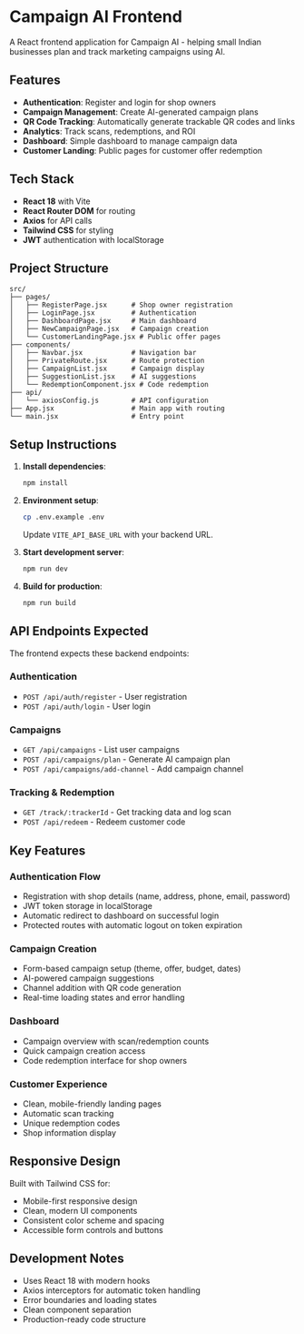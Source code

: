 # Campaign AI Frontend

A React frontend application for Campaign AI - helping small Indian businesses plan and track marketing campaigns using AI.

## Features

- **Authentication**: Register and login for shop owners
- **Campaign Management**: Create AI-generated campaign plans
- **QR Code Tracking**: Automatically generate trackable QR codes and links
- **Analytics**: Track scans, redemptions, and ROI
- **Dashboard**: Simple dashboard to manage campaign data
- **Customer Landing**: Public pages for customer offer redemption

## Tech Stack

- **React 18** with Vite
- **React Router DOM** for routing
- **Axios** for API calls
- **Tailwind CSS** for styling
- **JWT** authentication with localStorage

## Project Structure

```
src/
├── pages/
│   ├── RegisterPage.jsx      # Shop owner registration
│   ├── LoginPage.jsx         # Authentication
│   ├── DashboardPage.jsx     # Main dashboard
│   ├── NewCampaignPage.jsx   # Campaign creation
│   └── CustomerLandingPage.jsx # Public offer pages
├── components/
│   ├── Navbar.jsx            # Navigation bar
│   ├── PrivateRoute.jsx      # Route protection
│   ├── CampaignList.jsx      # Campaign display
│   ├── SuggestionList.jsx    # AI suggestions
│   └── RedemptionComponent.jsx # Code redemption
├── api/
│   └── axiosConfig.js        # API configuration
├── App.jsx                   # Main app with routing
└── main.jsx                  # Entry point
```

## Setup Instructions

1. **Install dependencies**:
   ```bash
   npm install
   ```

2. **Environment setup**:
   ```bash
   cp .env.example .env
   ```
   Update `VITE_API_BASE_URL` with your backend URL.

3. **Start development server**:
   ```bash
   npm run dev
   ```

4. **Build for production**:
   ```bash
   npm run build
   ```

## API Endpoints Expected

The frontend expects these backend endpoints:

### Authentication
- `POST /api/auth/register` - User registration
- `POST /api/auth/login` - User login

### Campaigns
- `GET /api/campaigns` - List user campaigns
- `POST /api/campaigns/plan` - Generate AI campaign plan
- `POST /api/campaigns/add-channel` - Add campaign channel

### Tracking & Redemption
- `GET /track/:trackerId` - Get tracking data and log scan
- `POST /api/redeem` - Redeem customer code

## Key Features

### Authentication Flow
- Registration with shop details (name, address, phone, email, password)
- JWT token storage in localStorage
- Automatic redirect to dashboard on successful login
- Protected routes with automatic logout on token expiration

### Campaign Creation
- Form-based campaign setup (theme, offer, budget, dates)
- AI-powered campaign suggestions
- Channel addition with QR code generation
- Real-time loading states and error handling

### Dashboard
- Campaign overview with scan/redemption counts
- Quick campaign creation access
- Code redemption interface for shop owners

### Customer Experience
- Clean, mobile-friendly landing pages
- Automatic scan tracking
- Unique redemption codes
- Shop information display

## Responsive Design

Built with Tailwind CSS for:
- Mobile-first responsive design
- Clean, modern UI components
- Consistent color scheme and spacing
- Accessible form controls and buttons

## Development Notes

- Uses React 18 with modern hooks
- Axios interceptors for automatic token handling
- Error boundaries and loading states
- Clean component separation
- Production-ready code structure
